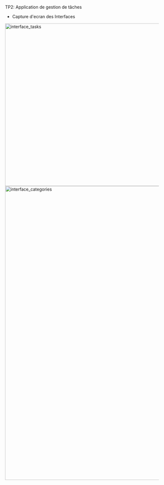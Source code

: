 TP2: Application de gestion de tâches

- Capture d'ecran des Interfaces

<img width="531" alt="interface_tasks" src="https://github.com/user-attachments/assets/af8e7b65-dde1-4068-ab02-35728cb6b44c">

<img width="960" alt="interface_categories" src="https://github.com/user-attachments/assets/96780826-d161-4f24-a72a-27b4db17aef6">




